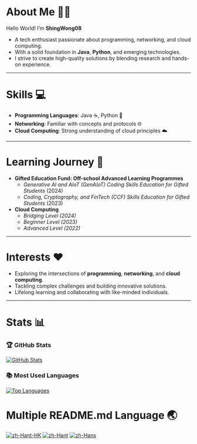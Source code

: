# About Me 🙋‍♂  
Hello World! I’m **ShingWong08**  
- A tech enthusiast passionate about programming, networking, and cloud computing.  
- With a solid foundation in **Java**, **Python**, and emerging technologies.  
- I strive to create high-quality solutions by blending research and hands-on experience.  

---

# Skills 💻  
- **Programming Languages**: Java ☕, Python 🐍  
- **Networking**: Familiar with concepts and protocols 🌐  
- **Cloud Computing**: Strong understanding of cloud principles ☁️  

---

# Learning Journey 🚀  
- **Gifted Education Fund: Off-school Advanced Learning Programmes**
  - *Generative AI and AIoT (GenAIoT) Coding Skills Education for Gifted Students* (2024)  
  - *Coding, Cryptography, and FinTech (CCF) Skills Education for Gifted Students* (2023)  
- **Cloud Computing**
  - *Bridging Level (2024)*
  - *Beginner Level (2023)*
  - *Advanced Level (2022)*

---

# Interests ❤️  
- Exploring the intersections of **programming**, **networking**, and **cloud computing**.  
- Tackling complex challenges and building innovative solutions.  
- Lifelong learning and collaborating with like-minded individuals.  

---

# Stats 📊  
### 🏆 GitHub Stats  
[![GitHub Stats](https://github-readme-stats.vercel.app/api?username=ShingWong08&theme=tokyonight&show=reviews,discussions_started,discussions_answered,prs_merged,prs_merged_percentage)](https://github.com/ShingWong08)  
### 📚 Most Used Languages  
[![Top Languages](https://github-readme-stats.vercel.app/api/top-langs/?username=ShingWong08&layout=compact&theme=tokyonight)](https://github.com/ShingWong08)  

# Multiple README.md Language 🌏  
[![zh-Hant-HK](https://img.shields.io/badge/lang-zh--Hant--HK-red.svg)](https://github.com/ShingWong08/ShingWong08/blob/main/README-zh-Hant-HK.md) [![zh-Hant](https://img.shields.io/badge/lang-zh--Hant-blue.svg)](https://github.com/ShingWong08/ShingWong08/blob/main/README-zh-Hant.md) [![zh-Hans](https://img.shields.io/badge/lang-zh--Hans-green.svg)](https://github.com/ShingWong08/ShingWong08/blob/main/README-zh-Hans.md)
 
